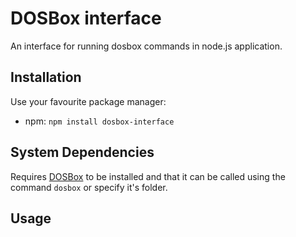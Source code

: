 # DOSBox interface

An interface for running dosbox commands in node.js application.

## Installation

Use your favourite package manager:

- npm: `npm install dosbox-interface`

## System Dependencies

Requires [DOSBox](https://www.dosbox.com/) to be installed and that it can be called using the command `dosbox` or specify it's folder.

## Usage

```javascript


```